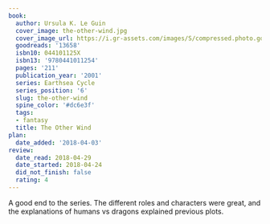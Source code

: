 ```yaml
---
book:
  author: Ursula K. Le Guin
  cover_image: the-other-wind.jpg
  cover_image_url: https://i.gr-assets.com/images/S/compressed.photo.goodreads.com/books/1309285821l/13658._SX98_.jpg
  goodreads: '13658'
  isbn10: 044101125X
  isbn13: '9780441011254'
  pages: '211'
  publication_year: '2001'
  series: Earthsea Cycle
  series_position: '6'
  slug: the-other-wind
  spine_color: '#dc6e3f'
  tags:
  - fantasy
  title: The Other Wind
plan:
  date_added: '2018-04-03'
review:
  date_read: 2018-04-29
  date_started: 2018-04-24
  did_not_finish: false
  rating: 4
---
```


A good end to the series. The different roles and characters were great, and the explanations of humans vs dragons explained previous plots.

